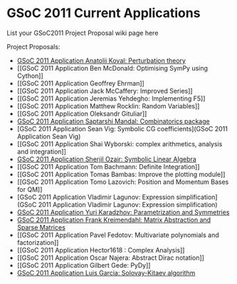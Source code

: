 # GSoC 2011 Current Applications

List your GSoC2011 Project Proposal wiki page here

Project Proposals:

* [GSoC 2011 Application Anatolii Koval: Perturbation theory](GSoC-2011-Application-Anatolii-Koval)
* [[GSoC 2011 Application Ben McDonald: Optimising SymPy using Cython]]
* [[GSoC 2011 Application Geoffrey Ehrman]]
* [[GSoC 2011 Application Jack McCaffery: Improved Series]]
* [[GSoC 2011 Application Jeremias Yehdegho: Implementing F5]]
* [[GSoC 2011 Application Matthew Rocklin: Random Variables]]
* [[GSoC 2011 Application Oleksandr Gituliar]]
* [GSoC 2011 Application Saptarshi Mandal: Combinatorics package](GSoC-2011-Application-Saptarshi-Mandal)
* [GSoC 2011 Application Sean Vig: Symbolic CG coefficients](GSoC 2011 Application Sean Vig)
* [[GSoC 2011 Application Shai Wyborski: complex arithmetics, analysis and integration]]
* [GSoC 2011 Application Sherjil Ozair: Symbolic Linear Algebra](http://www.google-melange.com/gsoc/proposal/review/google/gsoc2011/sherjilozair/1)
* [[GSoC 2011 Application Tom Bachmann: Definite Integration]]
* [[GSoC 2011 Application Tomas Bambas: Improve the plotting module]]
* [[GSoC 2011 Application Tomo Lazovich: Position and Momentum Bases for QM]]
* [GSoC 2011 Application Vladimir Lagunov: Expression simplification](GSoC 2011 Application Vladimir Lagunov: Expression simplification)
* [GSoC 2011 Application Yuri Karadzhov: Parametrization and Symmetries](GSoC-2011-Application-Yuri-Karadzhov)
* [GSoC 2011 Application Frank Kreimendahl: Matrix Abstraction and Sparse Matrices](Frank-Kreimendahl---GSoC-2011)
* [[GSoC 2011 Application Pavel Fedotov: Multivariate polynomials and factorization]]
* [[GSoC 2011 Application Hector1618 : Complex Analysis]]
* [[GSoC 2011 Application Oscar Najera: Abstract Dirac notation]]
* [[GSoC 2011 Application Gilbert Gede: PyDy]]
* [GSoC 2011 Application Luis Garcia: Solovay-Kitaev algorithm](GSoc-2011-Application---Luis-Garcia---Solovay-Kitaev-algorithm)